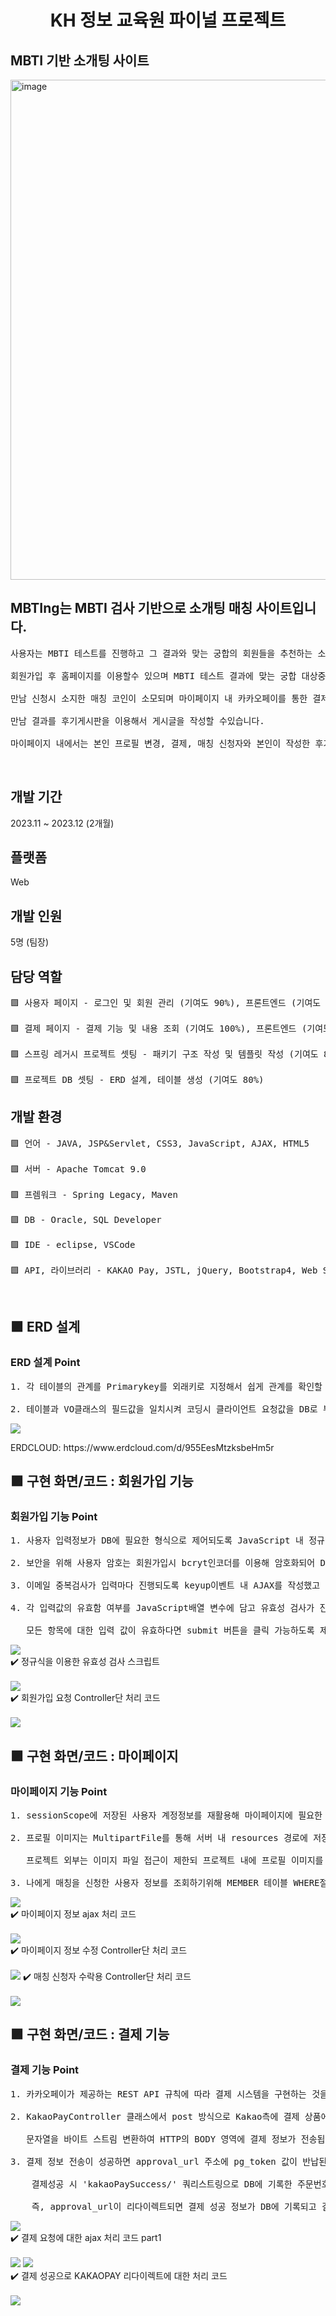 <h1 align="center"> KH 정보 교육원 파이널 프로젝트</h1>

<h2> MBTI 기반 소개팅 사이트 </h2>

<p><img align="center" width="800" alt="image" src="https://github.com/praymyk/02_MBTing_Workspace/blob/main/MAIN.png" border-radius="20px"></p>
<h2>MBTIng는 MBTI 검사 기반으로 소개팅 매칭 사이트입니다. </h3> 
<pre>
사용자는 MBTI 테스트를 진행하고 그 결과와 맞는 궁합의 회원들을 추천하는 소개팅 사이트 입니다. <br> 
회원가입 후 홈페이지를 이용할수 있으며 MBTI 테스트 결과에 맞는 궁합 대상중 마음에 드는 상대에게 만남을 신청할 수 있습니다. <br> 
만남 신청시 소지한 매칭 코인이 소모되며 마이페이지 내 카카오페이를 통한 결제 기능으로 간편하게 매칭 코인을 충전할수 있고, <br> 
만남 결과를 후기게시판을 이용해서 게시글을 작성할 수있습니다. <br> 
마이페이지 내에서는 본인 프로필 변경, 결제, 매칭 신청자와 본인이 작성한 후기 게시글을 관리 할 수 있습니다.
</pre>
<br/>

<h2>개발 기간</h2>
2023.11 ~ 2023.12 (2개월)
<h2>플랫폼</h2>
Web
<h2>개발 인원</h2>
5명 (팀장)
<h2>담당 역할</h2>
<pre>
🟪 사용자 페이지 - 로그인 및 회원 관리 (기여도 90%), 프론트엔드 (기여도 100%) <br> 
🟪 결제 페이지 - 결제 기능 및 내용 조회 (기여도 100%), 프론트엔드 (기여도 100%) <br> 
🟪 스프링 레거시 프로젝트 셋팅 - 패키기 구조 작성 및 템플릿 작성 (기여도 80%) <br> 
🟪 프로젝트 DB 셋팅 - ERD 설계, 테이블 생성 (기여도 80%)
</pre>

<h2>개발 환경</h2>
<pre>
🟪 언어 - JAVA, JSP&Servlet, CSS3, JavaScript, AJAX, HTML5 <br> 
🟪 서버 - Apache Tomcat 9.0 <br> 
🟪 프렘워크 - Spring Legacy, Maven <br> 
🟪 DB - Oracle, SQL Developer <br> 
🟪 IDE - eclipse, VSCode <br> 
🟪 API, 라이브러리 - KAKAO Pay, JSTL, jQuery, Bootstrap4, Web Socket
</pre>


<br/>

<h2> 🟪 ERD 설계 </h2>
<h3>ERD 설계 Point</h3>
<pre>
1. 각 테이블의 관계를 Primarykey를 외래키로 지정해서 쉽게 관계를 확인할 수 있도록 구현 함. <br>
2. 테이블과 VO클래스의 필드값을 일치시켜 코딩시 클라이언트 요청값을 DB로 부터 받아오는 코드를 쉽게 작성할수 있도록했습니다.</pre>
<img src="https://github.com/praymyk/02_MBTing_Workspace/blob/main/MBTING ERD.png"> 
<p>ERDCLOUD: https://www.erdcloud.com/d/955EesMtzksbeHm5r</p>

<h2> 🟪 구현 화면/코드 : 회원가입 기능</h2>
<h3>회원가입 기능 Point</h3>
<pre>
1. 사용자 입력정보가 DB에 필요한 형식으로 제어되도록 JavaScript 내 정규식을 작성.<br>
2. 보안을 위해 사용자 암호는 회원가입시 bcryt인코더를 이용해 암호화되어 DB에 저장되도록 설계.<br>
3. 이메일 중복검사가 입력마다 진행되도록 keyup이벤트 내 AJAX를 작성했고 SELECT문을 이용해 중복 이메일 검사를 진행합니다.<br>
4. 각 입력값의 유효함 여부를 JavaScript배열 변수에 담고 유효성 검사가 진행될 때 마다 finalCheck() 함수를 통해 <br>
   모든 항목에 대한 입력 값이 유효하다면 submit 버튼을 클릭 가능하도록 제어했습니다.</pre>
<img src="https://github.com/praymyk/02_MBTing_Workspace/blob/main/enroll.gif"> 
<br/>
✔️ 정규식을 이용한 유효성 검사 스크립트 <br><br>
<img src="https://github.com/praymyk/02_MBTing_Workspace/blob/main/Enroll.png">
<br/>
✔️ 회원가입 요청 Controller단 처리 코드 <br><br>
<img src="https://github.com/praymyk/02_MBTing_Workspace/blob/main/Enroll2.png">
<br/>
<h2> 🟪 구현 화면/코드 : 마이페이지</h3>
<h3>마이페이지 기능 Point</h3>
<pre>
1. sessionScope에 저장된 사용자 계정정보를 재활용해 마이페이지에 필요한 정보를 출력합니다.<br>
2. 프로필 이미지는 MultipartFile를 통해 서버 내 resources 경로에 저장되도록 구현했고 DB에는 경로와 변환된 파일이름이 기록됩니다. <br>
&nbsp&nbsp&nbsp프로젝트 외부는 이미지 파일 접근이 제한되 프로젝트 내에 프로필 이미지를 업로드 했습니다. <br>
3. 나에게 매칭을 신청한 사용자 정보를 조회하기위해 MEMBER 테이블 WHERE절 USER_NO컬럼값을 서브쿼리를 이용해 제한했습니다.</pre>
<img src="https://github.com/praymyk/02_MBTing_Workspace/blob/main/mypage.gif">
<br/>
✔️ 마이페이지 정보 ajax 처리 코드 <br><br>
<img src="https://github.com/praymyk/02_MBTing_Workspace/blob/main/mypage.png">
<br/>
✔️ 마이페이지 정보 수정 Controller단 처리 코드 <br><br>
<img src="https://github.com/praymyk/02_MBTing_Workspace/blob/main/mypage3.png">
✔️ 매칭 신청자 수락용 Controller단 처리 코드 <br><br>
<img src="https://github.com/praymyk/02_MBTing_Workspace/blob/main/mypage2.png">
<br/>


<h2> 🟪 구현 화면/코드 : 결제 기능</h3>
<h3>결제 기능 Point</h3>
<pre>
1. 카카오페이가 제공하는 REST API 규칙에 따라 결제 시스템을 구현하는 것을 목표로했습니다.<br>
2. KakaoPayController 클래스에서 post 방식으로 Kakao측에 결제 상품에 대한 정보를 넘깁니다.<br>
&nbsp&nbsp&nbsp문자열을 바이트 스트림 변환하여 HTTP의 BODY 영역에 결제 정보가 전송됩니다. <br>
3. 결제 정보 전송이 성공하면 approval_url 주소에 pg_token 값이 반납된것을 확인할수 있습니다.<br>
&nbsp&nbsp&nbsp 결제성공 시 'kakaoPaySuccess/' 쿼리스트링으로 DB에 기록한 주문번호와 함께 token값을 받도록 설계했습니다.<br>
&nbsp&nbsp&nbsp 즉, approval_url이 리다이렉트되면 결제 성공 정보가 DB에 기록되고 결제 상품 지급이 완료됩니다.</pre>
<img src="https://github.com/praymyk/02_MBTing_Workspace/blob/main/pay.gif">
<br/>
✔️ 결제 요청에 대한 ajax 처리 코드 part1<br><br>
<img src="https://github.com/praymyk/02_MBTing_Workspace/blob/main/pay.png">
<img src="https://github.com/praymyk/02_MBTing_Workspace/blob/main/pay2.png">
<br/>
✔️ 결제 성공으로 KAKAOPAY 리다이렉트에 대한 처리 코드  <br><br>
<img src="https://github.com/praymyk/02_MBTing_Workspace/blob/main/pay3.png">
<br/>

